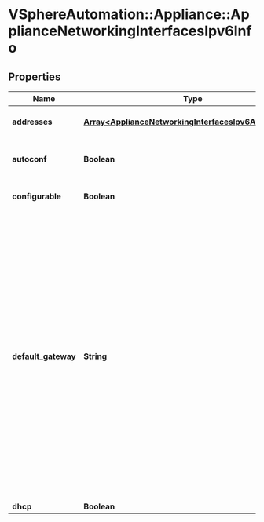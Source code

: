 # VSphereAutomation::Appliance::ApplianceNetworkingInterfacesIpv6Info

## Properties
Name | Type | Description | Notes
------------ | ------------- | ------------- | -------------
**addresses** | [**Array&lt;ApplianceNetworkingInterfacesIpv6AddressInfo&gt;**](ApplianceNetworkingInterfacesIpv6AddressInfo.md) | List of addresses with their origins and statuses. | 
**autoconf** | **Boolean** | Stateless Address Autoconfiguration (SLAAC) is on. | 
**configurable** | **Boolean** | Is NIC configurable or not. | 
**default_gateway** | **String** | The default gateway for static IP address assignment. This configures the global IPv6 default gateway on the appliance with the specified gateway address and interface. This gateway replaces the existing default gateway configured on the appliance. However, if the gateway address is link-local, then it is added for that interface. This does not support configuration of multiple global default gateways through different interfaces. | 
**dhcp** | **Boolean** | DHCP is on. | 



